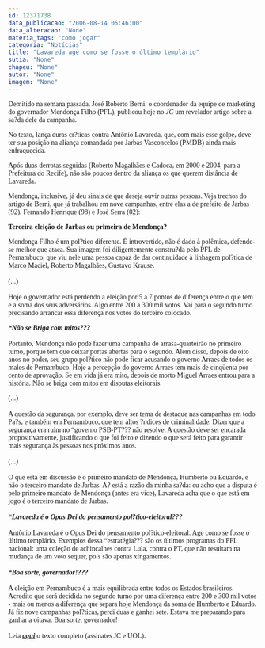 ```yaml
---
id: 12371738
data_publicacao: "2006-08-14 05:46:00"
data_alteracao: "None"
materia_tags: "como jogar"
categoria: "Notícias"
title: "Lavareda age como se fosse o último templário"
sutia: "None"
chapeu: "None"
autor: "None"
imagem: "None"
---
```

<p><P><FONT face=Verdana>Demitido na semana passada, José Roberto Berni, o coordenador da equipe de marketing do governador Mendonça Filho (PFL), publicou hoje no <EM>JC</EM> um revelador artigo sobre a sa?da dele da campanha.</FONT></P></p>
<p><P><FONT face=Verdana>No texto, lança duras cr?ticas contra Antônio Lavareda, que, com mais esse golpe, deve ter sua posição na aliança comandada por Jarbas Vasconcelos (PMDB) ainda mais enfraquecida.</FONT></P></p>
<p><P><FONT face=Verdana>Após duas derrotas seguidas (Roberto Magalhães e Cadoca, em 2000 e 2004, para a Prefeitura do Recife), não são poucos dentro da aliança os que querem distância de Lavareda.</FONT></P></p>
<p><P><FONT face=Verdana>Mendonça, inclusive, já deu sinais de que deseja ouvir outras pessoas. Veja trechos do artigo de Berni, que já</FONT><FONT face=Verdana>&nbsp;trabalhou em nove campanhas, entre elas a de prefeito de Jarbas (92), Fernando Henrique (98) e José Serra (02):</FONT></P></p>
<p><P><FONT face=Verdana><STRONG>Terceira eleição de Jarbas ou primeira de Mendonça?</STRONG></FONT></P></p>
<p><P><FONT face=Verdana>Mendonça Filho é um pol?tico diferente. É introvertido, não é dado à polêmica, defende-se melhor que ataca. Sua imagem foi diligentemente constru?da pelo PFL de Pernambuco, que viu nele uma pessoa capaz de dar continuidade à linhagem pol?tica de Marco Maciel, Roberto Magalhães, Gustavo Krause.<BR><BR>(...)<BR><BR>Hoje o governador está perdendo a eleição por 5 a 7 pontos de diferença entre o que tem e a soma dos seus adversários. Algo entre 200 a 300 mil votos. Vai para o segundo turno precisando arrancar essa diferença nos votos do terceiro colocado.</FONT></P></p>
<p><P><FONT face=Verdana><EM><STRONG>“Não se Briga com mitos???<BR></STRONG></EM></FONT><FONT face=Verdana><BR>Portanto, Mendonça não pode fazer uma campanha de arrasa-quarteirão no primeiro turno, porque tem que deixar portas abertas para o segundo. Além disso, depois de oito anos no poder, seu grupo pol?tico não pode ficar acusando o governo Arraes de todos os males de Pernambuco. Hoje a percepção do governo Arraes tem mais de cinqüenta por cento de aprovação. Se em vida já era mito, depois de morto Miguel Arraes entrou para a história. Não se briga com mitos em disputas eleitorais.</FONT></P></p>
<p><P><FONT face=Verdana>(...) <BR><BR>A questão da segurança, por exemplo, deve ser tema de destaque nas campanhas em todo Pa?s, e também em Pernambuco, que tem altos ?ndices de criminalidade. Dizer que a segurança era ruim no “governo PSB-PT??? não resolve. A questão deve ser encarada propositivamente, justificando o que foi feito e dizendo o que será feito para garantir mais segurança às pessoas nos próximos anos. <BR><BR>(...)<BR><BR>O que está em discussão é o primeiro mandato de Mendonça, Humberto ou Eduardo, e não o terceiro mandato de Jarbas. A? está a razão da minha sa?da: eu acho que a disputa é pelo primeiro mandato de Mendonça (antes era vice), Lavareda acha que o que está em jogo é o terceiro mandato de Jarbas.<BR><BR><EM><STRONG>“Lavareda é o Opus Dei do pensamento pol?tico-eleitoral???<BR></STRONG></EM><BR>Antônio Lavareda é o Opus Dei do pensamento pol?tico-eleitoral. Age como se fosse o último templário. Exemplos dessa “estratégia??? são os últimos programas do PFL nacional: uma coleção de achincalhes contra Lula, contra o PT, que não resultam na mudança de um voto sequer, pois são apenas xingamentos. <BR><BR><EM><STRONG>“Boa sorte, governador!???<BR></STRONG></EM><BR>A eleição em Pernambuco é a mais equilibrada entre todos os Estados brasileiros. Acredito que será decidida no segundo turno por uma diferença entre 200 e 300 mil votos - mais ou menos a diferença que separa hoje Mendonça da soma de Humberto e Eduardo. Já fiz nove campanhas pol?ticas, perdi duas e ganhei sete. Estava me preparando para ganhar a oitava. Boa sorte, governador!<BR></FONT><FONT face=Verdana><BR>Leia <STRONG><EM><U><FONT color=crimson><A href=\"https://jc3.uol.com.br/jornal/2006/08/14/not_196586.php\" target=_blank>aqui</A></FONT></U></EM></STRONG> o texto completo (assinates JC e UOL).</FONT></P> </p>
